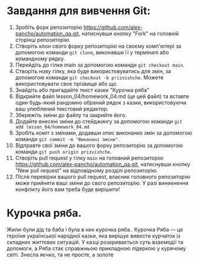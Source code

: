 # Завдання для вивчення Git:

1. Зробіть форк репозиторію https://github.com/alex-pancho/automation_qa.git, натиснувши кнопку "Fork" на головній сторінці репозиторію.
1. Створіть клон свого форку репозиторію на своєму комп'ютері за допомогою команди `git clone`, виконавши її у терміналі або командному рядку.
1. Перейдіть до гілки main за допомогою команди `git checkout main`.
1. Створіть нову гілку, яка буде використовуватись для змін, за допомогою команди `git checkout -b prizvishche`. Можете використовувати своє прізвище або що.
1. Знайдіть або пригадайте текст казки "Курочка ряба"
1. Відкрийте файл lesson_04/homework_04.md (це цей файл) та вставте один будь-який рандомно обраний рядок з казки, використовуючи ваш улюблений текстовий редактор.
1. Збережіть зміни до файлу та закрийте його.
1. Додайте внесені зміни до стейджингу за допомогою команди `git add lesson_04/homework_04.md`
1. Зробіть коміт з змінами, додавши опис виконаних змін за допомогою команди `git commit -m "Виконані зміни"`.
1. Відправте свої зміни до вашого форку репозиторію за допомогою команди `git push origin prizvishche`.
1. Створіть pull request у гілку `main` на головний репозиторію https://github.com/alex-pancho/automation_qa.git, натиснувши кнопку "New pull request" на відповідному розділі репозиторію.
1. Після перевірки вашого pull request, власник головного репозиторію може прийняти ваші зміни до свого репозиторію. У разі виникнення конфлікту його вам треба буде вирішити!

# Курочка ряба.
Жили-були дід та баба і була в них курочка ряба..
Курочка Ряба — це героїня української народної казки, яка вирішує вивести курчаток із складних життєвих ситуацій. У казці розкривається суть взаємодії та допомоги, а Ряба стає справжньою прикладною лідеркою у курячому світі.
Знесла яєчко, та не просте, а золоте